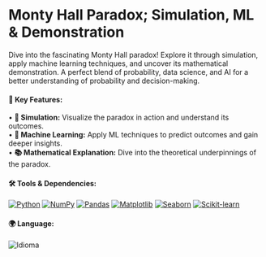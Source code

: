 # Monty Hall Paradox; Simulation, ML & Demonstration

Dive into the fascinating Monty Hall paradox! Explore it through simulation, apply machine learning techniques, and uncover its mathematical demonstration. A perfect blend of probability, data science, and AI for a better understanding of probability and decision-making.

#### 🚩 Key Features:

• **🎲 Simulation:** Visualize the paradox in action and understand its outcomes.  
• **🤖 Machine Learning:** Apply ML techniques to predict outcomes and gain deeper insights.  
• **📚 Mathematical Explanation:** Dive into the theoretical underpinnings of the paradox.  

#### 🛠️ Tools & Dependencies:  
[![Python](https://img.shields.io/badge/Python-3.12.10-blue)](https://www.python.org/downloads/release/python-31210/) [![NumPy](https://img.shields.io/badge/NumPy-2.2.4-green)](https://numpy.org/) [![Pandas](https://img.shields.io/badge/Pandas-2.2.3-green)](https://pandas.pydata.org/) [![Matplotlib](https://img.shields.io/badge/Matplotlib-3.10.1-green)](https://matplotlib.org/) [![Seaborn](https://img.shields.io/badge/Seaborn-0.13.2-green)](https://seaborn.pydata.org/) [![Scikit-learn](https://img.shields.io/badge/Scikit--learn-1.6.1-green)](https://scikit-learn.org/)

#### 🌍 Language:

![Idioma](https://img.shields.io/badge/🇪🇸-Spanish-red)
